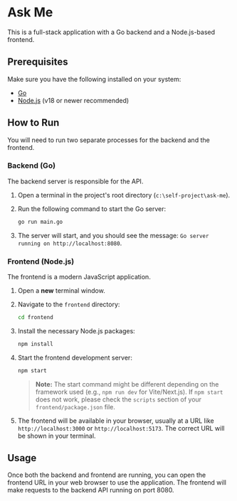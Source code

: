  # Ask Me

 This is a full-stack application with a Go backend and a Node.js-based frontend.

 ## Prerequisites

 Make sure you have the following installed on your system:

 - [Go](https://go.dev/doc/install)
 - [Node.js](https://nodejs.org/en/download/) (v18 or newer recommended)

 ## How to Run

 You will need to run two separate processes for the backend and the frontend.

 ### Backend (Go)

 The backend server is responsible for the API.

 1.  Open a terminal in the project's root directory (`c:\self-project\ask-me`).
 2.  Run the following command to start the Go server:

     ```sh
     go run main.go
     ```

 3.  The server will start, and you should see the message: `Go server running on http://localhost:8080`.

 ### Frontend (Node.js)

 The frontend is a modern JavaScript application.

 1.  Open a **new** terminal window.
 2.  Navigate to the `frontend` directory:

     ```sh
     cd frontend
     ```

 3.  Install the necessary Node.js packages:

     ```sh
     npm install
     ```

 4.  Start the frontend development server:

     ```sh
     npm start
     ```

     > **Note:** The start command might be different depending on the framework used (e.g., `npm run dev` for Vite/Next.js). If `npm start` does not work, please check the `scripts` section of your `frontend/package.json` file.

 5.  The frontend will be available in your browser, usually at a URL like `http://localhost:3000` or `http://localhost:5173`. The correct URL will be shown in your terminal.

 ## Usage

 Once both the backend and frontend are running, you can open the frontend URL in your web browser to use the application. The frontend will make requests to the backend API running on port 8080.